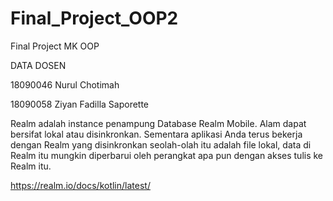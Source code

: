 # Final_Project_OOP2
Final Project MK OOP

DATA DOSEN 

18090046 Nurul Chotimah 


18090058 Ziyan Fadilla Saporette 

Realm adalah instance penampung Database Realm Mobile. Alam dapat bersifat lokal atau disinkronkan. Sementara aplikasi Anda terus bekerja dengan Realm yang disinkronkan seolah-olah itu adalah file lokal, data di Realm itu mungkin diperbarui oleh perangkat apa pun dengan akses tulis ke Realm itu.

https://realm.io/docs/kotlin/latest/

